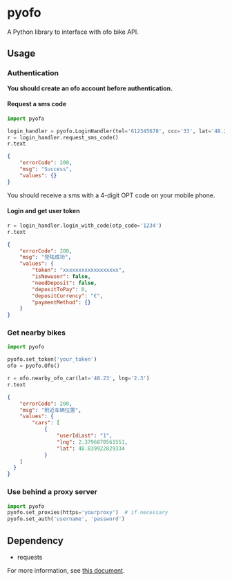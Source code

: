 # pyofo
A Python library to interface with ofo bike API.

## Usage
### Authentication
**You should create an ofo account before authentication.**

#### Request a sms code
```python
import pyofo

login_handler = pyofo.LoginHandler(tel='612345678', ccc='33', lat='48.23', lng='2.3')
r = login_handler.request_sms_code()
r.text
```

```json
{
    "errorCode": 200,
    "msg": "Success",
    "values": {}
}
```

You should receive a sms with a 4-digit OPT code on your mobile phone.

#### Login and get user token
```python
r = login_handler.login_with_code(otp_code='1234')
r.text
```

```json
{
    "errorCode": 200,
    "msg": "登陆成功",
    "values": {
        "token": "xxxxxxxxxxxxxxxxxx",
        "isNewuser": false,
        "needDeposit": false,
        "depositToPay": 0,
        "depositCurrency": "€",
        "paymentMethod": {}
    }
}
```

### Get nearby bikes
```python
import pyofo

pyofo.set_token('your_token')
ofo = pyofo.Ofo()

r = ofo.nearby_ofo_car(lat='48.23', lng='2.3')
r.text
```

```json
{
	"errorCode": 200,
	"msg": "附近车辆位置",
	"values": {
		"cars": [
			{
				"userIdLast": "1",
				"lng": 2.3796870561551,
				"lat": 48.839922829334
			}
    ]
  }
}
```

### Use behind a proxy server
```python
import pyofo
pyofo.set_proxies(https='yourproxy')  # if necessary
pyofo.set_auth('username', 'password')
```

## Dependency
- requests

For more information, see [this document](https://github.com/ubahnverleih/WoBike/blob/master/Ofo.md).

